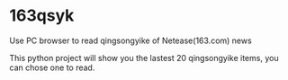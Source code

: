 163qsyk
=======

Use PC browser to read qingsongyike of Netease(163.com) news

This python project will show you the lastest 20 qingsongyike items, you can chose one to read.

